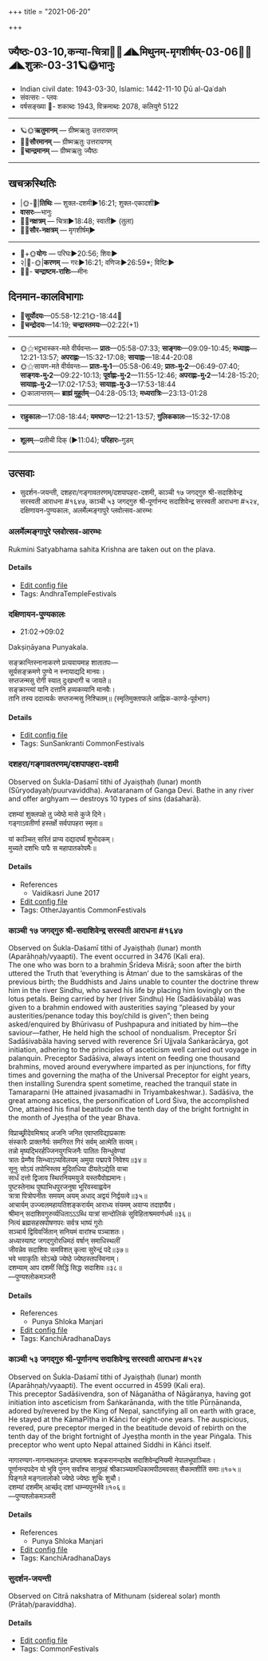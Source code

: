+++
title = "2021-06-20"

+++
## ज्यैष्ठः-03-10,कन्या-चित्रा🌛🌌◢◣मिथुनम्-मृगशीर्षम्-03-06🌌🌞◢◣शुक्रः-03-31🪐🌞भानुः
- Indian civil date: 1943-03-30, Islamic: 1442-11-10 Ḏū al-Qaʿdah
- संवत्सरः - प्लवः
- वर्षसङ्ख्या 🌛- शकाब्दः 1943, विक्रमाब्दः 2078, कलियुगे 5122
___________________
- 🪐🌞**ऋतुमानम्** — ग्रीष्मऋतुः उत्तरायणम्
- 🌌🌞**सौरमानम्** — ग्रीष्मऋतुः उत्तरायणम्
- 🌛**चान्द्रमानम्** — ग्रीष्मऋतुः ज्यैष्ठः
___________________


## खचक्रस्थितिः
- |🌞-🌛|**तिथिः** — शुक्ल-दशमी►16:21; शुक्ल-एकादशी►  
- **वासरः**—भानुः  
- 🌌🌛**नक्षत्रम्** — चित्रा►18:48; स्वाती► (तुला)  
- 🌌🌞**सौर-नक्षत्रम्** — मृगशीर्षम्►  
___________________
- 🌛+🌞**योगः** — परिघः►20:56; शिवः►  
- २|🌛-🌞|**करणम्** — गरः►16:21; वणिजः►26:59*; विष्टिः►  
- 🌌🌛- **चन्द्राष्टम-राशिः**—मीनः  


## दिनमान-कालविभागाः
- 🌅**सूर्योदयः**—05:58-12:21🌞️-18:44🌇  
- 🌛**चन्द्रोदयः**—14:19; **चन्द्रास्तमयः**—02:22(+1)  
___________________
- 🌞⚝भट्टभास्कर-मते वीर्यवन्तः— **प्रातः**—05:58-07:33; **साङ्गवः**—09:09-10:45; **मध्याह्नः**—12:21-13:57; **अपराह्णः**—15:32-17:08; **सायाह्नः**—18:44-20:08  
- 🌞⚝सायण-मते वीर्यवन्तः— **प्रातः-मु॰1**—05:58-06:49; **प्रातः-मु॰2**—06:49-07:40; **साङ्गवः-मु॰2**—09:22-10:13; **पूर्वाह्णः-मु॰2**—11:55-12:46; **अपराह्णः-मु॰2**—14:28-15:20; **सायाह्नः-मु॰2**—17:02-17:53; **सायाह्नः-मु॰3**—17:53-18:44  
- 🌞कालान्तरम्— **ब्राह्मं मुहूर्तम्**—04:28-05:13; **मध्यरात्रिः**—23:13-01:28  
___________________
- **राहुकालः**—17:08-18:44; **यमघण्टः**—12:21-13:57; **गुलिककालः**—15:32-17:08  
___________________
- **शूलम्**—प्रतीची दिक् (►11:04); **परिहारः**–गुडम्  
___________________

## उत्सवाः
- सुदर्शन-जयन्ती, दशहरा/गङ्गावतरणम्/दशपापहरा-दशमी, काञ्ची १७ जगद्गुरु श्री-सदाशिवेन्द्र सरस्वती आराधना #१६४७, काञ्ची ५३ जगद्गुरु श्री-पूर्णानन्द सदाशिवेन्द्र सरस्वती आराधना #५२४, दक्षिणायन-पुण्यकालः, अलर्मेल्मङ्गापुरे प्लवोत्सव-आरम्भः
### अलर्मेल्मङ्गापुरे प्लवोत्सव-आरम्भः

Rukmini Satyabhama sahita Krishna are taken out on the plava.

#### Details
- [Edit config file](https://github.com/jyotisham/adyatithi/tree/master/temples/Andhra/relative_event/alarmElmaGgApurE%20plavOtsava-samApanam/offset__-4/alarmElmaGgApurE%20plavOtsava-ArambhaH.toml)
- Tags: AndhraTempleFestivals


### दक्षिणायन-पुण्यकालः
- 21:02→09:02

Dakṣiṇāyana Punyakala.

सङ्क्रान्तिस्नानाकरणे प्रत्यवायमाह शातातपः—  
सूर्यसङ्क्रमणे पुण्ये न स्नायाद्यदि मानवः।  
सप्तजन्मसु रोगी स्यात् दुःखभागी च जायते॥  
सङ्क्रान्त्यां यानि दत्तानि हव्यकव्यानि मानवैः।  
तानि तस्य ददात्यर्कः सप्तजन्मसु निश्चितम्॥ (स्मृतिमुक्ताफले आह्निक-काण्डे-पूर्वभागः)



#### Details
- [Edit config file](https://github.com/jyotisham/adyatithi/tree/master/time_focus/sankrAnti/description_only/dakSiNAyana-puNyakAlaH.toml)
- Tags: SunSankranti CommonFestivals


### दशहरा/गङ्गावतरणम्/दशपापहरा-दशमी

Observed on Śukla-Daśamī tithi of Jyaiṣṭhaḥ (lunar) month (Sūryodayaḥ/puurvaviddha). Avataranam of Ganga Devi. Bathe in any river and offer arghyam — destroys 10 types of sins (daśaharā).

दशम्यां शुक्लपक्षे तु ज्येष्ठे मासे कुजे दिने।  
गङ्गाऽवतीर्णा हस्तर्क्षे सर्वपापहरा स्मृता॥  
  
यां काञ्चित् सरितं प्राप्य दद्यादर्घ्यं शुभोदकम्।  
मुच्यते दशभिः पापैः स महापातकोपमैः॥



#### Details
- References
  - Vaidikasri June 2017
- [Edit config file](https://github.com/jyotisham/adyatithi/tree/master/general/lunar_month/tithi/03/10/dazaharA%20or%20gaGgAvataraNam%20or%20dazapApaharA~dazamI.toml)
- Tags: OtherJayantis CommonFestivals


### काञ्ची १७ जगद्गुरु श्री-सदाशिवेन्द्र सरस्वती आराधना #१६४७

Observed on Śukla-Daśamī tithi of Jyaiṣṭhaḥ (lunar) month (Aparāhṇaḥ/vyaapti). The event occurred in 3476 (Kali era).  
The one who was born to a brahmin Śrīdeva Miśrā; soon after the birth uttered the Truth that ‘everything is Ātman’ due to the samskāras of the previous birth; the Buddhists and Jains unable to counter the doctrine threw him in the river Sindhu, who saved his life by placing him lovingly on the lotus petals. Being carried by her (river Sindhu) He (Sadāśivabāla) was given to a brahmin endowed with austerities saying “pleased by your austerities/penance today this boy/child is given”; then being asked/enquired by Bhūrivasu of Pushpapura and initiated by him—the saviour—father, He held high the school of nondualism. Preceptor Śrī Sadāśivabāla having served with reverence Śrī Ujjvala Śaṅkarācārya, got initiation, adhering to the principles of asceticism well carried out voyage in palanquin. Preceptor Sadāśiva, always intent on feeding one thousand brahmins, moved around everywhere imparted as per injunctions, for fifty times and governing the maṭha of the Universal Preceptor for eight years, then installing Surendra spent sometime, reached the tranquil state in Tamaraparni (He attained jivasamadhi in Triyambakeshwar.). Sadāśiva, the great among ascetics, the personification of Lord Śiva, the accomplished One, attained his final beatitude on the tenth day of the bright fortnight in the month of Jyeṣṭha of the year Bhava.

विप्राच्छ्रीदेवमिश्राद् अजनि जनित एवाप्तविद्याप्रकाशः  
संस्कारैः प्राक्तनैर्यः समगिरत गिरं सर्वम् आत्मेति सत्यम्।  
तन्नो मृष्यद्भिरर्हज्जिनयुगभिजनैः पातितः सिन्धुवेण्यां  
त्रातः प्रेम्णैव सिन्ध्वाऽप्यविलयम् अमुया पद्मपत्रे निवेश्य॥३४॥  
सूनुः सोऽयं तपोभिस्तव मुदितधिया दीयतेऽद्येति वाचा  
सार्धं दत्तो द्विजाय स्थिरनियमयुजे यस्तयैवोह्यमानः।  
पुष्टस्तेनाथ पुष्पाभिधपुरजनुषा भूरिवस्वाह्वयेन  
त्रात्रा पित्रोपनीतः समयम् अयम् अधाद् अद्वयं निर्द्वयत्वे॥३५॥  
आचार्यम् उज्ज्वलमहायतिशङ्करार्यम् आराध्य संयमम् अवाप्य तदाज्ञयैव।  
श्रीमान् सदाशिवगुरुर्व्यधिताऽऽऽब्धि यात्रां सान्दोलिकं सुविहिताश्रमवर्णधर्मः॥३६॥  
नित्यं ब्रह्मसहस्रपोषणपरः सर्वत्र भाष्यं गुरोः  
सञ्चार्य द्विविवर्जितान् सनियमं वारांश्च पञ्चाशतः।  
अध्यास्याष्ट जगद्गुरोरधिमठं वर्षान् समाधिस्थलीं  
जीवन्नेव सदाशिवः समविशत् कृत्वा सुरेन्द्रं पदे॥३७॥  
भवे भवाकृतिः सोऽच्छे ज्येष्ठे ज्येष्ठस्तपस्विनाम्।  
दशम्याम् आप दशमीं सिद्धिं सिद्धः सदाशिवः॥३८॥  
—पुण्यश्लोकमञ्जरी



#### Details
- References
  - Punya Shloka Manjari
- [Edit config file](https://github.com/jyotisham/adyatithi/tree/master/mahApuruSha/kAnchI-maTha/lunar_month/tithi/03/10/kAJcI%2017%20jagadguru%20zrI~sadAzivEndra%20sarasvatI%20ArAdhanA.toml)
- Tags: KanchiAradhanaDays


### काञ्ची ५३ जगद्गुरु श्री-पूर्णानन्द सदाशिवेन्द्र सरस्वती आराधना #५२४

Observed on Śukla-Daśamī tithi of Jyaiṣṭhaḥ (lunar) month (Aparāhṇaḥ/vyaapti). The event occurred in 4599 (Kali era).  
This preceptor Sadāśivendra, son of Nāganātha of Nāgāraṇya, having got initiation into asceticism from Śaṅkarānanda, with the title Pūrṇānanda, adored by/revered by the King of Nepal, sanctifying all on earth with grace, He stayed at the KāmaPīṭha in Kāṅci for eight-one years. The auspicious, revered, pure preceptor merged in the beatitude devoid of rebirth on the tenth day of the bright fortnight of Jyeṣṭha month in the year Piṅgala. This preceptor who went upto Nepal attained Siddhi in Kāṅci itself.

नागारण्यग-नागनाथतनुजः प्राप्ताश्रमः शङ्करानन्दादेष सदाशिवेन्द्रनियमी नेपालभूपाञ्चितः।  
पूर्णानन्दपदेन यो भुवि पुनन् सर्वांश्च सानुग्रहं श्रीकाञ्च्यामधिकामपीठमवसत् सैकामशीतिं समाः॥१०५॥  
पिङ्गले मङ्गलालोको ज्येष्ठे ज्येष्ठः शुचिः शुचौ।  
दशम्यां दशमीम् आर्च्छद् दशां धाम्न्यपुनर्भवे॥१०६॥  
—पुण्यश्लोकमञ्जरी



#### Details
- References
  - Punya Shloka Manjari
- [Edit config file](https://github.com/jyotisham/adyatithi/tree/master/mahApuruSha/kAnchI-maTha/lunar_month/tithi/03/10/kAJcI%2053%20jagadguru%20zrI~pUrNAnanda%20sadAzivEndra%20sarasvatI%20ArAdhanA.toml)
- Tags: KanchiAradhanaDays


### सुदर्शन-जयन्ती

Observed on Citrā nakshatra of Mithunam (sidereal solar) month (Prātaḥ/paraviddha). 

#### Details
- [Edit config file](https://github.com/jyotisham/adyatithi/tree/master/devatA/vaiShNava/sidereal_solar_month/nakshatra/03/14/sudarzana~jayantI.toml)
- Tags: CommonFestivals


